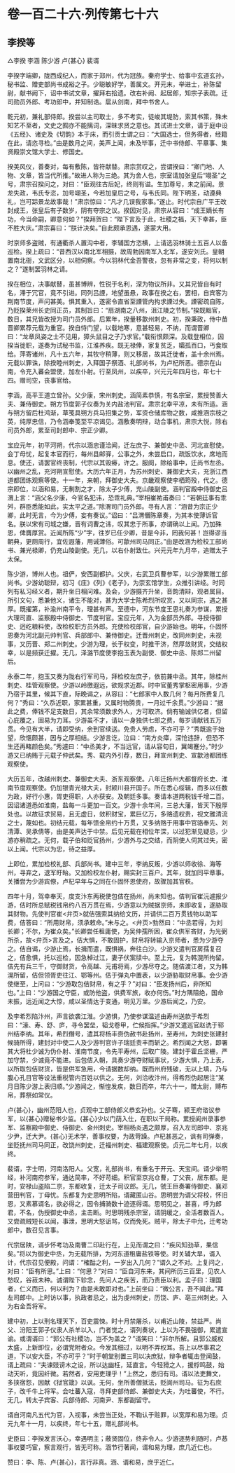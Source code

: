 # 卷一百二十六·列传第七十六

## 李揆等

△李揆 李涵 陈少游 卢{甚心} 裴谞

李揆字端卿，陇西成纪人，而家于郑州，代为冠族。秦府学士、给事中玄道玄孙，秘书监、赠吏部尚书成裕之子。少聪敏好学，善属文。开元末，举进士，补陈留尉，献书阙下，诏中书试文章，擢拜右拾遗。改右补阙、起居郎，知宗子表疏。迁司勋员外郎、考功郎中，并知制诰。扈从剑南，拜中书舍人。

乾元初，兼礼部侍郎。揆尝以主司取士，多不考实，徒峻其堤防，索其书策，殊未知艺不至者，文史之囿亦不能摛词，深昧求贤之意也。其试进士文章，请于庭中设《五经》、诸史及《切韵》本于床，而引贡士谓之曰：“大国选士，但务得者，经籍在此，请恣寻检。”由是数月之间，美声上闻，未及毕事，迁中书侍郎、平章事、集贤殿崇文馆大学士、修国史。

揆美风仪，善奏对，每有敷陈，皆符献替。肃宗赏叹之，尝谓揆曰：“卿门地、人物、文章，皆当代所推。”故进人称为三绝。其为舍人也，宗室请加张皇后“翊圣”之号，肃宗召揆问之，对曰：“臣观往古后妃，终则有谥。生加尊号，未之前闻。景龙失政，韦氏专恣，加号翊圣，今若加皇后之号，与韦氏同。陛下明圣，动遵典礼，岂可踪景龙故事哉！”肃宗惊曰：“凡才几误我家事。”遂止。时代宗自广平王改封成王，张皇后有子数岁，阴有夺宗之议。揆因对见，肃宗从容曰：“成王嫡长有功，今当命嗣，卿意何如？”揆拜贺曰：“陛下言及于此，社稷之福，天下幸甚，臣不胜大庆。”肃宗喜曰：“朕计决矣。”自此颇承恩遇，遂蒙大用。

时京师多盗贼，有通衢杀人置沟中者，李辅国方恣横，上请选羽林骑士五百人以备巡检。揆上疏曰：“昔西汉以南北军相摄，故周勃因南军入北军，遂安刘氏。皇朝置南北衙，文武区分，以相伺察。今以羽林代金吾警夜，忽有非常之变，将何以制之？”遂制罢羽林之请。

揆在相位，决事献替，虽甚博辨，性锐于名利，深为物议所非。又其兄皆自有时名，滞于冗官，竟不引进。同列吕諲，地望虽悬，政事在揆之右，罢相，自宾客为荆南节度，声问甚美。惧其重入，遂密令直省至諲管内抅求諲过失。諲密疏自陈，乃贬揆莱州长史同正员，其制旨曰：“扇湖南之八州，沮江陵之节制。”揆既黜官，数日，其兄皆改授为司门员外郎。后累年，揆量移歙州刺史。初，揆秉政，侍中苗晋卿累荐元载为重官。揆自恃门望，以载地寒，意甚轻易，不纳，而谓晋卿曰：“龙章凤姿之士不见用，獐头鼠目之子乃求官。”载衔恨颇深。及载登相位，因揆当徙职，遂奏为试秘书监，江淮养疾。既无禄俸，家复贫乏，孀孤百口，丐食取给。萍寄诸州，凡十五六年，其牧守稍薄，则又移居，故其迁徙者，盖十余州焉。元载以罪诛，除揆睦州刺史，入拜国子祭酒、礼部尚书，为卢杞所恶。德宗在山南，令充入蕃会盟使，加左仆射。行至凤州，以疾卒，兴元元年四月也，年七十四。赠司空，丧事官给。

李涵，高平王道立曾孙。父少康，宋州刺史。涵简素恭慎，有名宗室，累授赞善大夫、兼侍御史。朔方节度郭子仪奏为关内盐池判官。肃宗北幸平凉，未有所适。涵与朔方留后杜鸿渐，草笺具朔方兵马招集之势，军资仓储库物之数，咸推涵宗枝之英，纯厚忠信，乃令涵奉笺至平凉谒见。涵敷奏明辩，动合事机，肃宗大悦，除右司员外郎，累至司封郎中、宗正少卿。

宝应元年，初平河朔，代宗以涵忠谨洽闻，迁左庶子、兼御史中丞、河北宣慰使。会丁母忧，起复本官而行，每州县邮驿，公事之外，未尝启口，疏饭饮水，席地而息。使还，请罢官终丧制，代宗以其毁瘠，许之。服阕，除给事中，迁尚书左丞。以幽州之乱，充河朔宣慰使。大历六年正月，为苏州刺史、兼御史大夫，充浙江西道都团练观察等使。十一年，来朝，拜御史大夫。京畿观察使李栖筠殁，代之。德宗即位，以涵和易，无剸割之才，除太子少傅，充山陵副使。涵判官殿中侍御史吕渭上言：“涵父名少康，今官名犯讳，恐乖礼典。”宰相崔祐甫奏曰：“若朝廷事有乖舛，群臣悉能如此，实太平之道。”除渭司门员外郎。寻有人言：“涵昔为宗正少卿，此时无言，今为少傅，妄有奏议。”诏曰：“吕渭僭陈章奏，为其本使薄诉官名。朕以宋有司城之嫌，晋有词曹之讳，叹其忠于所事，亦谓确以上闻。乃加殊恩，俾膺厚赏。近闻所陈“少”字，往岁已任少卿，昔是今非，罔我何甚！岂得谬当朝典，更厕周行，宜佐遐藩，用诫薄俗。可歙州司马同正。”由是改涵为检校工部尚书、兼光禄卿，仍充山陵副使。无几，以右仆射致仕。兴元元年九月卒，追赠太子太保。

陈少游，博州人也。祖俨，安西副都护。父庆，右武卫兵曹参军，以少游累赠工部尚书。少游幼聪辩，初习《庄》《列》《老子》，为崇玄馆学生，众推引讲经。时同列有私习经义者，期升坐日相问难。及会，少游摄齐升坐，音韵清辩，观者属目。所引文句，悉兼他义，诸生不能对，甚为大学士陈希烈所叹赏，又以同宗，遇之甚厚。既擢第，补渝州南平令，理甚有声。至德中，河东节度王思礼奏为参谋，累授大理司直、监察殿中侍御史、节度判官。宝应元年，入为金部员外郎。寻授侍御史、迥纥粮料使，改检校职方员外郎。充使检校郎官，自少游始也。明年，仆固怀恩奏为河北副元帅判官、兵部郎中、兼侍御史。迁晋州刺史，改同州刺史，未视事，又历晋、郑二州刺史。少游为理，长于权变，时推干济，然厚敛财货，交结权幸，以是频获迁擢。无几，泽潞节度使李抱玉表为副使、御史中丞、陈郑二州留后。

永泰二年，抱玉又奏为陇右行军司马，拜检校左庶子，依前兼中丞。其年，除桂州刺史、桂管观察使。少游以岭徼遐远，欲规求近郡。时中官董秀掌枢密用事，少游乃宿于其里，候其下直，际晚谒之，从容曰：“七郎家中人数几何？每月所费复几何？”秀曰：“久忝近职，家累甚重，又属时物腾贵，一月过千余贯。”少游曰：“据此之费，俸钱不足支数日，其余常须数求外人，方可取济。倘有输诚供亿者，但留心庇覆之，固易为力耳。少游虽不才，请以一身独供七郎之费，每岁请献钱五万贯。今见有大半，请即受纳，余到官续送。免贵人劳虑，不亦可乎？”秀既逾于始望，欣惬颇甚，因与之厚相结。少游言讫，泣曰：“南方炎瘴，深怆违辞，但恐不生还再睹颜色矣。”秀遽曰：“中丞美才，不当远官，请从容旬日，冀竭蹇分。”时少游又已纳贿于元载子仲武矣。秀、载内外引荐，数日，拜宣州刺史、宣歙池都团练观察使。

大历五年，改越州刺史、兼御史大夫、浙东观察使。八年迁扬州大都督府长史、淮南节度观察使。仍加银青光禄大夫，封颍川县开国子。所在悉心绥辑，而多以任数为政，好行小惠，胥吏得职，人亦获安。及朝廷多事。奏请本道两税钱千增二百。因诏诸道悉如淮南，盐每一斗更加一百文。少游十余年间，三总大藩，皆天下殷厚处也。以故征求贸易，且无虚日，敛积财宝，累巨亿万，多赂遗权贵，视文雅清流之士，蔑如也。初结元载，每年馈金帛约十万贯，又多纳赂于用事中官骆奉先、刘清潭、吴承倩等，由是美声达于中禁。后见元载在相位年深，以过犯渐见疑忌，少游亦稍疏之。无何，载子伯和贬官扬州，少游外与之交结，而阴使人伺其过失，密以上闻。代宗以为忠，待之益厚。

上即位，累加检校礼部、兵部尚书。建中三年，李纳反叛，少游以师收徐、海等州，寻弃之，退军盱眙。又加检校左仆射，赐实封三百户。其年，就加同平章事。关播尝为少游宾僚，卢杞早年与之同在仆固怀恩使府，故骤加其官秩。

四年十月，驾幸奉天，度支汴东两税使包佶在扬州，尚未知也。佶判官崔沅遽报少游，佶时所总赋税钱帛约八百万贯在焉，少游意以为贼据京师，未即收复，遂胁取其财物。先使判官崔<弁页>就佶强索其纳给文历，并请供二百万贯钱物以助军费，佶答曰：“所用财帛，须承敕命。”未与之。<弁页>勃然曰：“中丞若得，为刘长卿；不尔，为崔众矣。”长卿尝任租庸使，为吴仲孺所困，崔众供军吝财，为光弼所杀，故<弁页>言及之，佶大惧，不敢固护，财帛将转输入京师者，悉为少游夺之。佶自谒，少游止焉，长揖而遣，既惧祸，奔往白沙。少游又遣判官房孺复召之，佶愈惧，托以巡检，因急棹过江，妻子伏案牍中。至上元，复为韩滉所拘留。佶先有兵三千，守御财货，令高越、元甫将焉，少游尽夺之。随佶渡江者，又为韩滉所留，佶但领胥吏往江、鄂等州。佶于弹丸中置表，以少游胁取财帛事。会少游使继至，上问曰：“少游取包佶财帛，有之乎？”对曰：“臣发扬州后，非所知也。”上曰：“少游国之守臣，或防他盗，供费军旅，收亦何伤。”时方隅阻绝，国命未振，远近闻之大惊，咸以圣情达于变通，明见万里。少游后闻之，乃安。

及李希烈陷汴州，声言欲袭江淮。少游惧，乃使参谋温述由寿州送款于希烈曰：“濠、寿、舒、庐，寻令罢垒，韬戈卷甲，伫候指挥。”少游又遣巡官赵诜于郓州结李纳。其年，希烈僭号，遣其将杨丰赍伪赦书赴扬州，至寿州，为刺史张建封候骑所得，建封对中使二人及少游判官许子瑞廷责丰而斩之。希烈闻之大怒，即署其大将杜少诚为伪仆射、淮南节度，令先平寿州，后取广陵。建封于霍丘坚栅，严加守禁，少诚竟不能进。后包佶入朝，具奏少游夺财赋事状，少游大惧，乃上表，以所取包佶财货，皆是供军急用，今请据数却纳。既而州府残破，无以上填，乃与腹心孔目官等设法重税管内百姓以供之。无何，刘洽收汴州，得希烈伪起居注“某月日陈少游上表归顺。”少游闻之，惭惶发疾，数日而卒，年六十一，赠太尉，赙布帛，葬祭如常仪。

卢{甚心}，幽州范阳人也，贞观中工部侍郎义恭玄孙也。父子骞，颍王府谘议参军，以{甚心}赠秘书少监。{甚心}少以门荫入仕，在职以干局称。累授阆州录事参军、监察殿中御史、侍御史、金州刺史。宰相杨炎遇之颇厚，召入左司郎中、京兆少尹，迁大尹。{甚心}无术学，善事权要，为政苛躁。卢杞甚恶之，讽有司弹奏，坐贬抚州司马同正，改饶州刺史，迁福州刺史、福建观察使。贞元二年七月，以疾终。

裴谞，字士明，河南洛阳人。父宽，礼部尚书，有重名于开元、天宝间。谞少举明经，补河南府参军，通达简率，不好苛细。积官至京兆仓曹，丁父丧，居东都。是时，安禄山盗陷二京，东都收复，迁太子司议郎。无几，虢王巨奏署侍御史、襄邓营田判官，丁母忧。东都复为史思明所陷，谞藏匿山谷。思明尝为谞父将校，怀旧恩，又素慕谞名，欲必得之，因令捕骑数十迹逐得谞。思明见之，甚喜，呼为郎君，不名，伪授御史中丞，主击断。时思明残杀宗室，谞阴缓之，全活者数百人。又尝疏贼短长以闻，事泄，思明大怒诟骂，仅而免死。贼平，除太子中允，迁考功郎中，数召见言事。

代宗居陕，谞步怀考功及南曹二印赴行在，上见而谓之曰：“疾风知劲草，果信矣。”将以为御史中丞，为无载所排，为河东道租庸盐铁等使。时关辅大旱，谞入计，代宗召见便殿，问谞：“榷酤之利，一岁出入几何？”谞久之不对。上复问之，对曰：“臣有所思。”上曰：“何思？”对曰：“臣自河东来，其间所历三百里，见农人愁叹，谷菽未种。诚谓陛下轸念，先问人之疾苦，而乃责臣以利。孟子曰：理国者，仁义而已，何以利为？由是未敢即对也。”上前坐曰：“微公言，吾不闻此。”拜左司郎中。上时访以事，执政者忌之，出为虔州刺史，历饶、庐、亳三州刺史。入为右金吾将军。

建中初，上以刑名理天下，百吏震悚。时十月禁屠杀，以甫近山陵，禁益严。尚父、汾阳王郭子仪隶人杀羊以入，门者觉之，谞列奏状，上以为不畏强御，累遣宣谕。或谓谞曰：“郭公有社稷功，岂不为盖之？”谞笑曰：“非尔所解。且郭公威权太盛，上新即位，必谓党附者众。今发其细过，以明不弄权耳。吾上以尽事君之道，下以安大臣，不亦可乎？”时于朝堂别置三司以决庶狱，辩争者辄击登闻鼓，谞上疏曰：“夫谏豉谤木之设，所以达幽枉，延直言。今轻猾之人，援桴鸣鼓，始动天听，竟因纤微。若然者，安用吏理乎！”上然之，悉归有司。谞以法吏舞文，多挟宿怨，因献《狱官箴》以讽。无何，坐所善僧抵法，贬阆州司马。征为右庶子，改千牛上将军。会吐蕃入寇，寻拜吏部侍郎、兼御史大夫，为吐蕃使，不行。无几，转太子宾客、兵部侍郎、河南尹、东都副留守。

谞自河南凡五代为官，入视事，未尝当正处，不鞫认于赃罪，以宽厚和易为理。贞元九年十一月，以疾终，年七十五，赠礼部尚书。

史臣曰：李揆发言沃心，幸遇明主；蔽贤固位，终非令人。少游逐势利随时，卢惎事权要巧宦，察言观行，皆无可称。涵节行著闻，谞和易为理，庶几近仁也。

赞曰：李、陈、卢{甚心}，言行非真。涵、谞和易，庶乎近仁。
